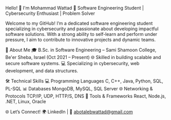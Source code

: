 Hello! 👋 I'm Mohammad Wattad
🚀 Software Engineering Student | Cybersecurity Enthusiast | Problem Solver

Welcome to my GitHub! I’m a dedicated software engineering student specializing in cybersecurity and passionate about developing impactful software solutions. With a strong ability to self-learn and perform under pressure, I aim to contribute to innovative projects and dynamic teams.

🌟 About Me
🎓 B.Sc. in Software Engineering – Sami Shamoon College, Be'er Sheba, Israel (Oct 2021 – Present)
🌐 Skilled in building scalable and secure software systems.
💻 Specializing in cybersecurity, web development, and data structures.


🛠️ Technical Skills
💻 Programming Languages
C, C++, Java, Python, SQL, PL-SQL
📊 Databases
MongoDB, MySQL, SQL Server
🌐 Networking & Protocols
TCP/IP, UDP, HTTP/S, DNS
🔧 Tools & Frameworks
React, Node.js, .NET, Linux, Oracle



🌐 Let’s Connect!
🌍 LinkedIn |  📧 abotalebwattad@gmail.com

